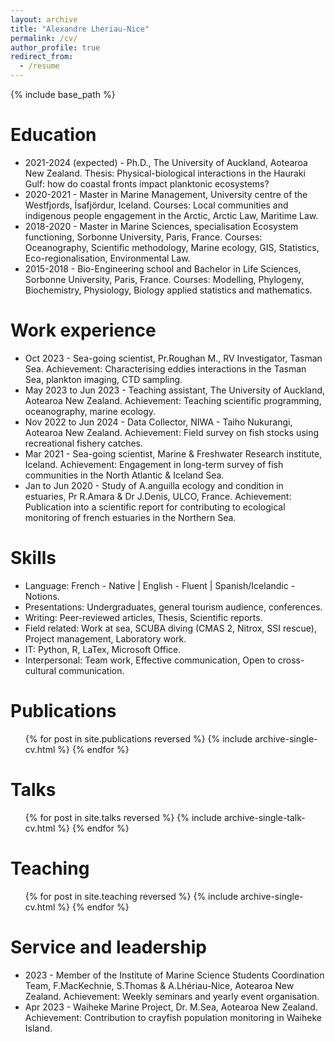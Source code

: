 ```yaml
---
layout: archive
title: "Alexandre Lheriau-Nice"
permalink: /cv/
author_profile: true
redirect_from:
  - /resume
---
```


{% include base_path %}

Education
======
* 2021-2024 (expected) - Ph.D., The University of Auckland, Aotearoa New Zealand. Thesis: Physical-biological interactions in the Hauraki Gulf: how do coastal fronts impact planktonic ecosystems?
* 2020-2021 - Master in Marine Management, University centre of the Westfjords, Ísafjördur, Iceland. Courses: Local communities and indigenous people engagement in the Arctic, Arctic Law, Maritime Law.
* 2018-2020 - Master in Marine Sciences, specialisation Ecosystem functioning, Sorbonne University, Paris, France. Courses: Oceanography, Scientific methodology, Marine ecology, GIS, Statistics, Eco-regionalisation, Environmental Law.
* 2015-2018 - Bio-Engineering school and Bachelor in Life Sciences, Sorbonne University, Paris, France. Courses: Modelling, Phylogeny, Biochemistry, Physiology, Biology applied statistics and mathematics.

Work experience
======
* Oct 2023 - Sea-going scientist, Pr.Roughan M., RV Investigator, Tasman Sea. Achievement: Characterising eddies interactions in the Tasman Sea, plankton imaging, CTD sampling.
* May 2023 to Jun 2023 - Teaching assistant, The University of Auckland, Aotearoa New Zealand. Achievement: Teaching scientific programming, oceanography, marine ecology.
* Nov 2022 to Jun 2024 - Data Collector, NIWA - Taiho Nukurangi, Aotearoa New Zealand. Achievement: Field survey on fish stocks using recreational fishery catches.
* Mar 2021 - Sea-going scientist, Marine & Freshwater Research institute, Iceland. Achievement: Engagement in long-term survey of fish communities in the North Atlantic & Iceland Sea.
* Jan to Jun 2020 - Study of A.anguilla ecology and condition in estuaries, Pr R.Amara & Dr J.Denis, ULCO, France. Achievement: Publication into a scientific report for contributing to ecological monitoring of french estuaries in the
Northern Sea.
  
Skills
======
* Language: French - Native | English - Fluent | Spanish/Icelandic - Notions.
* Presentations: Undergraduates, general tourism audience, conferences.
* Writing: Peer-reviewed articles, Thesis, Scientific reports.
* Field related: Work at sea, SCUBA diving (CMAS 2, Nitrox, SSI rescue), Project management, Laboratory work.
* IT: Python, R, LaTex, Microsoft Office.
* Interpersonal: Team work, Effective communication, Open to cross-cultural communication.

Publications
======
  <ul>{% for post in site.publications reversed %}
    {% include archive-single-cv.html %}
  {% endfor %}</ul>
  
Talks
======
  <ul>{% for post in site.talks reversed %}
    {% include archive-single-talk-cv.html  %}
  {% endfor %}</ul>
  
Teaching
======
  <ul>{% for post in site.teaching reversed %}
    {% include archive-single-cv.html %}
  {% endfor %}</ul>
  
Service and leadership
======
* 2023 - Member of the Institute of Marine Science Students Coordination Team, F.MacKechnie, S.Thomas & A.Lhériau-Nice, Aotearoa New Zealand. Achievement: Weekly seminars and yearly event organisation.
* Apr 2023 - Waiheke Marine Project, Dr. M.Sea, Aotearoa New Zealand. Achievement: Contribution to crayfish population monitoring in Waiheke Island.
